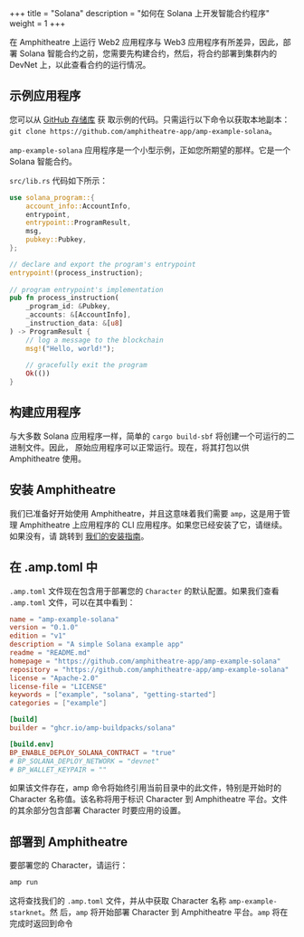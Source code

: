 +++
title = "Solana"
description = "如何在 Solana 上开发智能合约程序"
weight = 1
+++

在 Amphitheatre 上运行 Web2 应用程序与 Web3 应用程序有所差异，因此，部署 Solana 智能合约之前，您需要先构建合约，然后，将合约部署到集群内的 DevNet 上，以此查看合约的运行情况。

## 示例应用程序

您可以从 [GitHub 存储库](https://github.com/amphitheatre-app/amp-example-solana) 获
取示例的代码。只需运行以下命令以获取本地副本：`git clone
https://github.com/amphitheatre-app/amp-example-solana`。

`amp-example-solana` 应用程序是一个小型示例，正如您所期望的那样。它是一个 Solana 智能合约。

`src/lib.rs` 代码如下所示：

```rust
use solana_program::{
    account_info::AccountInfo, 
    entrypoint, 
    entrypoint::ProgramResult, 
    msg, 
    pubkey::Pubkey,
};

// declare and export the program's entrypoint
entrypoint!(process_instruction);
 
// program entrypoint's implementation
pub fn process_instruction(
    _program_id: &Pubkey,
    _accounts: &[AccountInfo],
    _instruction_data: &[u8]
) -> ProgramResult {
    // log a message to the blockchain
    msg!("Hello, world!");
 
    // gracefully exit the program
    Ok(())
}
```

## 构建应用程序

与大多数 Solana 应用程序一样，简单的 `cargo build-sbf` 将创建一个可运行的二进制文件。因此，
原始应用程序可以正常运行。现在，将其打包以供 Amphitheatre 使用。

## 安装 Amphitheatre

我们已准备好开始使用 Amphitheatre，并且这意味着我们需要 `amp`，这是用于管理
Amphitheatre 上应用程序的 CLI 应用程序。如果您已经安装了它，请继续。如果没有，请
跳转到 [我们的安装指南](@/installation/_index.zh.md)。

## 在 .amp.toml 中

`.amp.toml` 文件现在包含用于部署您的 `Character` 的默认配置。如果我们查看
`.amp.toml` 文件，可以在其中看到：

```toml
name = "amp-example-solana"
version = "0.1.0"
edition = "v1"
description = "A simple Solana example app"
readme = "README.md"
homepage = "https://github.com/amphitheatre-app/amp-example-solana"
repository = "https://github.com/amphitheatre-app/amp-example-solana"
license = "Apache-2.0"
license-file = "LICENSE"
keywords = ["example", "solana", "getting-started"]
categories = ["example"]

[build]
builder = "ghcr.io/amp-buildpacks/solana"

[build.env]
BP_ENABLE_DEPLOY_SOLANA_CONTRACT = "true"
# BP_SOLANA_DEPLOY_NETWORK = "devnet"
# BP_WALLET_KEYPAIR = ""
```

如果该文件存在，amp 命令将始终引用当前目录中的此文件，特别是开始时的 Character
名称值。该名称将用于标识 Character 到 Amphitheatre 平台。文件的其余部分包含部署
Character 时要应用的设置。


## 部署到 Amphitheatre

要部署您的 Character，请运行：

```sh
amp run
```

这将查找我们的 `.amp.toml` 文件，并从中获取 Character 名称 `amp-example-starknet`。然
后，`amp` 将开始部署 Character 到 Amphitheatre 平台。`amp` 将在完成时返回到命令

